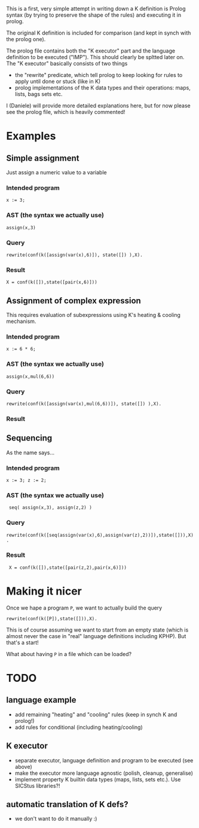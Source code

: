 This is a first, very simple attempt in writing down a K definition is Prolog syntax (by trying to preserve the shape of the rules) 
and executing it in prolog. 

The original K definition is included for comparison (and kept in synch with the prolog one).

The prolog file contains both the "K executor" part and the language definition to be executed ("IMP"). This should clearly be spltted later on. 
The "K executor" basically consists of two things 
* the "rewrite" predicate, which tell prolog to keep looking for rules to apply until done or stuck (like in K) 
* prolog implementations of the K data types and their operations: maps, lists, bags sets etc.  

I (Daniele) will provide more detailed explanations here, but for now please see the prolog file, which is heavily commented! 
# Examples

## Simple assignment

Just assign a numeric value to a variable

### Intended program

`x := 3;`

### AST (the syntax we actually use)

`assign(x,3)`

### Query

`rewrite(conf(k([assign(var(x),6)]), state([]) ),X).`

### Result

`X = conf(k([]),state([pair(x,6)]))`

## Assignment of complex expression

This requires evaluation of subexpressions using K's heating & cooling mechanism. 

### Intended program

`x := 6 * 6;`

### AST (the syntax we actually use)

`assign(x,mul(6,6))`

### Query

`rewrite(conf(k([assign(var(x),mul(6,6))]), state([]) ),X).`

### Result

## Sequencing

As the name says...

### Intended program

`x := 3;
 z := 2;`

### AST (the syntax we actually use)

` seq(
          assign(x,3),
          assign(z,2)
        )`

### Query

`rewrite(conf(k([seq(assign(var(x),6),assign(var(z),2))]),state([])),X).`

### Result

` X = conf(k([]),state([pair(z,2),pair(x,6)]))`

# Making it nicer

Once we hape a program `P`, we want to actually build the query 

`rewrite(conf(k([P]),state([])),X).`

This is of course assuming we want to start from an empty state (which is almost never the case in "real" language definitions including KPHP). But that's a start! 

What about having `P` in a file which can be loaded? 

# TODO
## language example
* add remaining "heating" and "cooling" rules (keep in synch K and prolog!) 
* add rules for conditional (including heating/cooling)

## K executor
* separate executor, language definition and program to be executed (see above)
* make the executor more language agnostic (polish, cleanup, generalise) 
* implement property K builtin data types (maps, lists, sets etc.). Use SICStus libraries?!

## automatic translation of K defs?
* we don't want to do it manually :) 
